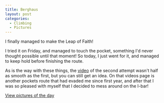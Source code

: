 ```yaml
---
title: Berghaus
layout: post
categories:
  - Climbing
  - Pictures
---
```

I finally managed to make the Leap of Faith!

I tried it on Friday, and managed to touch the pocket, something I'd never thought possible until that moment! So today, I just went for it, and managed to keep hold before finishing the route.

As is the way with these things, the [video](/videos/climbing/) of the second attempt wasn't half as smooth as the first, but you can still get an idea. On that videos page is another pockets route that had evaded me since first year, and after that I was so pleased with myself that I decided to mess around on the I-bar!

[View pictures of the day](https://pictures.scholesmafia.co.uk/index.php/2006/11/15.11.06-berghaus/)
